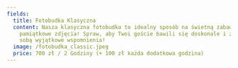 ```yaml
---
fields:
  title: Fotobudka Klasyczna
  content: Nasza klasyczna fotobudka to idealny sposób na świetną zabawę i
    pamiątkowe zdjęcia! Spraw, aby Twoi goście bawili się doskonale i zabrali ze
    sobą wyjątkowe wspomnienia!
  image: /fotobudka_classic.jpeg
  price: 700 zł / 2 Godziny (+ 100 zł każda dodatkowa godzina)
---
```

